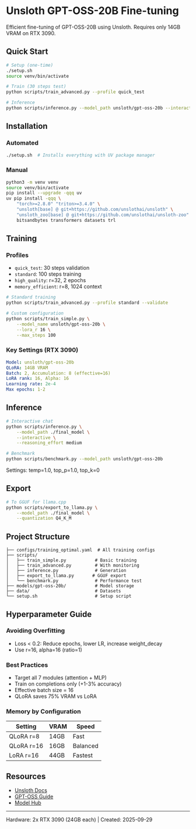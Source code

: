 # Unsloth GPT-OSS-20B Fine-tuning

Efficient fine-tuning of GPT-OSS-20B using Unsloth. Requires only 14GB VRAM on RTX 3090.

## Quick Start

```bash
# Setup (one-time)
./setup.sh
source venv/bin/activate

# Train (30 steps test)
python scripts/train_advanced.py --profile quick_test

# Inference
python scripts/inference.py --model_path unsloth/gpt-oss-20b --interactive
```

## Installation

### Automated
```bash
./setup.sh  # Installs everything with UV package manager
```

### Manual
```bash
python3 -m venv venv
source venv/bin/activate
pip install --upgrade -qqq uv
uv pip install -qqq \
    "torch>=2.8.0" "triton>=3.4.0" \
    "unsloth[base] @ git+https://github.com/unslothai/unsloth" \
    "unsloth_zoo[base] @ git+https://github.com/unslothai/unsloth-zoo" \
    bitsandbytes transformers datasets trl
```

## Training

### Profiles
- `quick_test`: 30 steps validation
- `standard`: 100 steps training
- `high_quality`: r=32, 2 epochs
- `memory_efficient`: r=8, 1024 context

```bash
# Standard training
python scripts/train_advanced.py --profile standard --validate

# Custom configuration
python scripts/train_simple.py \
    --model_name unsloth/gpt-oss-20b \
    --lora_r 16 \
    --max_steps 100
```

### Key Settings (RTX 3090)
```yaml
Model: unsloth/gpt-oss-20b
QLoRA: 14GB VRAM
Batch: 2, Accumulation: 8 (effective=16)
LoRA rank: 16, Alpha: 16
Learning rate: 2e-4
Max epochs: 1-2
```

## Inference

```bash
# Interactive chat
python scripts/inference.py \
    --model_path ./final_model \
    --interactive \
    --reasoning_effort medium

# Benchmark
python scripts/benchmark.py --model_path unsloth/gpt-oss-20b
```

Settings: temp=1.0, top_p=1.0, top_k=0

## Export

```bash
# To GGUF for llama.cpp
python scripts/export_to_llama.py \
    --model_path ./final_model \
    --quantization Q4_K_M
```

## Project Structure

```
├── configs/training_optimal.yaml  # All training configs
├── scripts/
│   ├── train_simple.py           # Basic training
│   ├── train_advanced.py         # With monitoring
│   ├── inference.py              # Generation
│   ├── export_to_llama.py       # GGUF export
│   └── benchmark.py              # Performance test
├── models/gpt-oss-20b/           # Model storage
├── data/                         # Datasets
└── setup.sh                      # Setup script
```

## Hyperparameter Guide

### Avoiding Overfitting
- Loss < 0.2: Reduce epochs, lower LR, increase weight_decay
- Use r=16, alpha=16 (ratio=1)

### Best Practices
- Target all 7 modules (attention + MLP)
- Train on completions only (+1-3% accuracy)
- Effective batch size = 16
- QLoRA saves 75% VRAM vs LoRA

### Memory by Configuration
| Setting | VRAM | Speed |
|---------|------|-------|
| QLoRA r=8 | 14GB | Fast |
| QLoRA r=16 | 16GB | Balanced |
| LoRA r=16 | 44GB | Fastest |

## Resources

- [Unsloth Docs](https://docs.unsloth.ai/)
- [GPT-OSS Guide](https://docs.unsloth.ai/new/gpt-oss-how-to-run-and-fine-tune)
- [Model Hub](https://huggingface.co/unsloth/gpt-oss-20b-GGUF)

---
Hardware: 2x RTX 3090 (24GB each) | Created: 2025-09-29